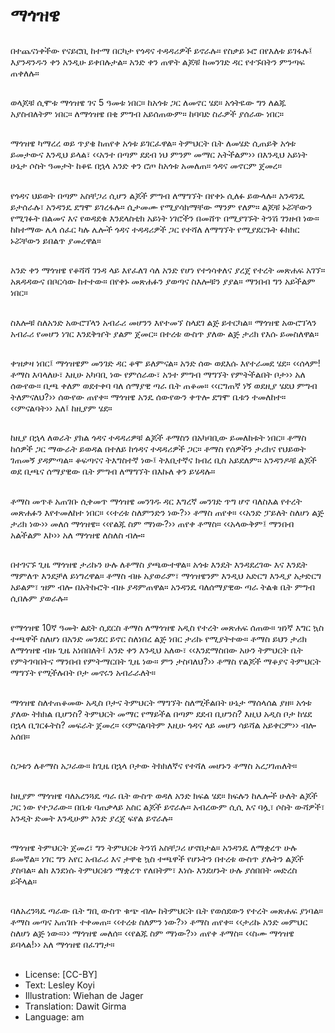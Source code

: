 # ማጎዝዌ

##
በተጨናነቀችው የናይሮቢ ከተማ በርካታ የጎዳና ተዳዳሪዎች ይኖራሉ። የስቃይ ኑሮ በየእለቱ ይገፋሉ፤ እያንዳንዱን ቀን አንዲሁ ይቀበሉታል። አንድ ቀን ጠዋት ልጆቹ ከመንገድ ዳር የተኙበትን ምንጣፍ ጠቀለሉ።

##
ወላጆቹ ሲሞቱ ማጎዝዌ ገና 5 ዓመቱ ነበር። ከአጎቱ ጋር ለመኖር ሄደ። አጎትዬው ግን ለልጁ አያስብለትም ነበር። ለማጎዝዌ በቂ ምግብ አይሰጠውም። ከባባድ ስራዎች ያሰራው ነበር።

##
ማጎዝዌ ካማረረ ወይ ጥያቄ ከጠየቀ አጎቱ ይገርፈዋል። ትምህርት ቤት ለመሄድ ሲጠይቅ አጎቱ ይመታውና እንዲህ ይላል፣ ‹‹አንተ በጣም ደደብ ነህ ምንም መማር አትችልም›› በእንዲህ አይነት ሁኔታ ሶስት ዓመታት ከቆዬ በኋላ አንድ ቀን ሮጦ ከአጎቱ አመለጠ። ጎዳና መኖርም ጀመረ።

##
የጎዳና ህይወት በጣም አስቸጋሪ ሲሆን ልጆች ምግብ ለማግኘት በየቀኑ ሲለፉ ይውላሉ። አንዳንዴ ይታሰራሉ፣ አንዳንዴ ደግሞ ይገረፋሉ። ሲታመሙ የሚያሳክማቸው ማንም የለም። ልጆቹ ኑሯቸውን የሚገፉት በልመና እና የወዳደቁ እንደላስቲክ አይነት ነገሮችን በመሸጥ በሚያገኙት ትንሽ ገንዘብ ነው። ከከተማው ሌላ ሰፈር ካሉ ሌሎች ጎዳና ተዳዳሪዎች ጋር የተሻለ ለማግኘት የሚያደርጉት ፉክክር ኑሯቸውን ይበልጥ ያመረዋል።

##
አንድ ቀን ማጎዝዌ የቆሻሻ ገንዳ ላይ እየፈለገ ሳለ አንድ የሆነ የተጎሳቀለና ያረጀ የተረት መጽሐፍ አገኘ። አጸዳዳውና በቦርሳው ከተተው። በየቀኑ መጽሐፉን ያወጣና ስእሎቹን ያያል። ማንበብ ግን አይችልም ነበር።

##
ስእሎቹ ስለአንድ አውሮፕላን አብራሪ መሆንን እየተመኘ ስላደገ ልጅ ይተርካል። ማጎዝዌ አውሮፕላን አብራሪ የመሆን ነገር እንደቅዠት ያልም ጀመር። በተረቱ ውስጥ ያለው ልጅ ታሪክ የእሱ ይመስለዋል።

##
ቀዝቃዛ ነበር፤ ማጎዝዌም መንገድ ዳር ቆሞ ይለምናል። አንድ ሰው ወደእሱ እየተራመደ ሄደ። ‹‹ሰላም! ቶማስ እባላለሁ፣ እዚሁ አካባቢ ነው የምሰራው፣ አንተ ምግብ ማግኘት የምትችልበት ቦታ›› አለ ሰውየው። ቢጫ ቀለም ወደተቀባ ባለ ሰማያዊ ጣራ ቤት ጠቆመ። ‹‹ርግጠኛ ነኝ ወደዚያ ሄደህ ምግብ ትለምናለህ?›› ሰውየው ጠየቀ። ማጎዝዌ አንዴ ሰውየውን ቀጥሎ ደግሞ ቤቱን ተመለከተ። ‹‹ምናልባት›› አለ፤ ከዚያም ሄደ።

##
ከዚያ በኋላ ለወራት ያክል ጎዳና ተዳዳሪዎቹ ልጆች ቶማስን በአካባቢው ይመለከቱት ነበር። ቶማስ
ከሰዎች ጋር ማውራት ይወዳል በተለይ ከጎዳና ተዳዳሪዎች ጋር። ቶማስ የሰዎችን ታሪክና የህይወት ገጠመኝ ያዳምጣል። ቆፍጣናና ትእግስተኛ ነው፤ ትእቢተኛና ክብረ ቢስ አይደለም። አንዳንዶቹ ልጆች ወደ ቢጫና ሰማያዊው ቤት ምግብ ለማግኘት በእኩለ ቀን ይሄዳሉ።

##
ቶማስ መጥቶ አጠገቡ ሲቀመጥ ማጎዝዌ መንገዱ ዳር እግረኛ መንገድ ጥግ ሆኖ ባለስእል የተረት መጽሐፉን እየተመለከተ ነበር። ‹‹ተረቱ ስለምንድን ነው?›› ቶማስ ጠየቀ። ‹‹አንድ ፓይለት ስለሆነ ልጅ ታሪክ ነው›› መለሰ ማጎዝዌ። ‹‹የልጁ ስም ማነው?›› ጠየቀ ቶማስ። ‹‹አላውቅም፤ ማንበብ አልችልም እኮ›› አለ ማጎዝዌ ለስለስ ብሎ።

##
በተገናኙ ጊዜ ማጎዝዌ ታሪኩን ሁሉ ለቶማስ ያጫውተዋል። አጎቱ እንዴት እንዳደረገው እና እንዴት ማምለጥ እንደቻለ ይነግረዋል። ቶማስ ብዙ አያወራም፣ ማጎዝዌንም እንዲህ አድርግ እንዲያ አታድርግ አይልም፣ ዝም ብሎ በአትኩሮት ብዙ ያዳምጠዋል። አንዳንዴ ባለሰማያዊው ጣራ ትልቁ ቤት ምግብ ሲበሉም ያወራሉ።

##
የማጎዝዌ 10ኛ ዓመት ልደት ሲደርስ ቶማስ ለማጎዝዌ አዲስ የተረት መጽሐፍ ሰጠው። ዝነኛ እግር ኳስ ተጫዋች ስለሆነ በአንድ መንደር ይኖር ስለነበረ ልጅ ነበር ታሪኩ የሚያትተው። ቶማስ ይህን ታሪክ ለማጎዝዌ ብዙ ጊዜ አነበበለት፤ አንድ ቀን እንዲህ አለው፣ ‹‹እንደማስበው አሁን ትምህርት ቤት የምትገባበትና ማንበብ የምትማርበት ጊዜ ነው። ምን ታስባለህ?›› ቶማስ የልጆች ማቆያና ትምህርት ማግኘት የሚችሉበት ቦታ መኖሩን አብራራለት።

##
ማጎዝዌ ስለተጠቆመው አዲስ ቦታና ትምህርት ማግኘት ስለሚችልበት ሁኔታ ማሰላሰል ያዘ። አጎቱ ያለው ትክክል ቢሆንስ? ትምህርት መማር የማይችል በጣም ደደብ ቢሆንስ? እዚህ አዲስ ቦታ ከሄደ በኋላ ቢገርፉትስ? መፍራት ጀመረ። ‹‹ምናልባትም እዚሁ ጎዳና ላይ መሆን ሳይሻል አይቀርም›› ብሎ አሰበ።

##
ስጋቱን ለቶማስ አጋራው። ከጊዜ በኋላ ቦታው ትክክለኛና የተሻለ መሆኑን ቶማስ አረጋገጠለት።

##
ከዚያም ማጎዝዌ ባለአረንጓዴ ጣራ ቤት ውስጥ ወዳለ አንድ ክፍል ሄደ። ክፍሉን ከሌሎች ሁለት ልጆች ጋር ነው የተጋራው። በቤቱ ባጠቃላይ አስር ልጆች ይኖራሉ። አብረውም ሲሲ እና ባሏ፣ ሶስት ውሻዎች፣ አንዲት ድመት እንዲሁም አንድ ያረጀ ፍየል ይኖራሉ።

##
ማጎዝዌ ትምህርት ጀመረ፣ ግን ትምህርቱ ትንሽ አስቸጋሪ ሆኖበታል። አንዳንዴ ለማቋረጥ ሁሉ ይመኛል። ነገር ግን አየር አብራሪ እና ታዋቂ ኳስ ተጫዋች የሆኑትን በተረቱ ውስጥ ያሉትን ልጆች ያስባል። ልክ እንደነሱ ትምህርቱን ማቋረጥ የለበትም፣ እነሱ እንደሆኑት ሁሉ ያሰበበት መድረስ ይችላል።

##
ባለአረንጓዴ ጣራው ቤት ግቢ ውስጥ ቁጭ ብሎ ከትምህርት ቤት የወሰደውን የተረት መጽሐፍ ያነባል። ቶማስ መጣና አጠገቡ ተቀመጠ። ‹‹ተረቱ ስለምን ነው?›› ቶማስ ጠየቀ። ‹‹ታሪኩ አንድ መምህር ስለሆነ ልጅ ነው።›› ማጎዝዌ መለሰ። ‹‹የልጁ ስም ማነው?›› ጠየቀ ቶማስ። ‹‹ስሙ ማጎዝዌ ይባላል!›› አለ ማጎዝዌ በፈገግታ።

##
* License: [CC-BY]
* Text: Lesley Koyi
* Illustration: Wiehan de Jager
* Translation: Dawit Girma
* Language: am
